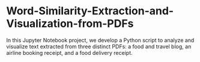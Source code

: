 # Word-Similarity-Extraction-and-Visualization-from-PDFs
In this Jupyter Notebook project, we develop a Python script to analyze and visualize text extracted from three distinct PDFs: a food and travel blog, an airline booking receipt, and a food delivery receipt. 
